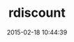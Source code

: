 ---
layout: post
title:  "rdiscount"
repo:   "davidfstr/rdiscount"
date:   2015-02-18 10:44:39
gemurl: http://dafoster.net/projects/rdiscount/
---